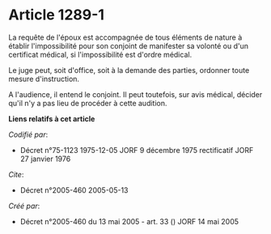 # Article 1289-1

La requête de l'époux est accompagnée de tous éléments de nature à établir l'impossibilité pour son conjoint de manifester sa
volonté ou d'un certificat médical, si l'impossibilité est d'ordre médical.

Le juge peut, soit d'office, soit à la demande des parties, ordonner toute mesure d'instruction.

A l'audience, il entend le conjoint. Il peut toutefois, sur avis médical, décider qu'il n'y a pas lieu de procéder à cette
audition.

**Liens relatifs à cet article**

_Codifié par_:

  - Décret n°75-1123 1975-12-05 JORF 9 décembre 1975 rectificatif JORF 27 janvier 1976

_Cite_:

  - Décret n°2005-460 2005-05-13

_Créé par_:

  - Décret n°2005-460 du 13 mai 2005 - art. 33 () JORF 14 mai 2005

